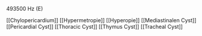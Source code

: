 493500 Hz (E)

[[Chylopericardium]]
[[Hypermetropie]]
[[Hyperopie]]
[[Mediastinalen Cyst]]
[[Pericardial Cyst]]
[[Thoracic Cyst]]
[[Thymus Cyst]]
[[Tracheal Cyst]]